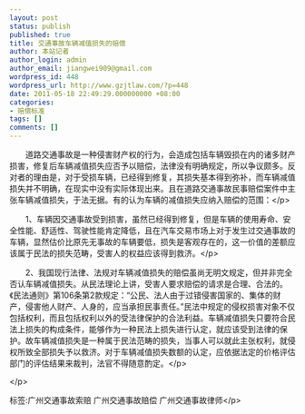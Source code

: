 ```yaml
---
layout: post
status: publish
published: true
title: 交通事故车辆减值损失的赔偿
author: 本站记者
author_login: admin
author_email: jiangwei909@gmail.com
wordpress_id: 448
wordpress_url: http://www.gzjtlaw.com/?p=448
date: 2011-05-18 22:49:29.000000000 +08:00
categories:
- 赔偿标准
tags: []
comments: []
---
```

<p>　　道路交通事故是一种侵害财产权的行为，会造成包括车辆毁损在内的诸多财产损害，修复后车辆减值损失应否予以赔偿，法律没有明确规定，所以争议颇多。反对者的理由是，对于受损车辆，已经得到修复，其损失基本得到弥补，而车辆减值损失并不明确，在现实中没有实际体现出来。且在道路交通事故民事赔偿案件中主张车辆减值损失，于法无据。有的认为车辆的减值损失应纳入赔偿的范围：<&#47;p><p>　　1、车辆因交通事故受到损害，虽然已经得到修复，但是车辆的使用寿命、安全性能、舒适性、驾驶性能肯定降低，且在汽车交易市场上对于发生过交通事故的车辆，显然估价比原先无事故的车辆要低，损失是客观存在的，这一价值的差额应该属于民法的损失范畴，受害人的权益应该得到救济。<&#47;p><p>　　2、我国现行法律、法规对车辆减值损失的赔偿虽尚无明文规定，但并非完全否认车辆减值损失。从民法理论上讲，受害人要求赔偿的请求是合理、合法的。《民法通则》第106条第2款规定：&ldquo;公民、法人由于过错侵害国家的、集体的财产，侵害他人财产、人身的，应当承担民事责任。&rdquo;民法中规定的侵权损害对象不仅包括权利，而且包括权利以外的受法律保护的合法利益。车辆减值损失只要符合民法上损失的构成条件，能够作为一种民法上损失进行认定，就应该受到法律的保护。故车辆减值损失是一种属于民法范畴的损失，当事人可以就此主张权利，就侵权所致全部损失予以救济。对于车辆减值损失数额的认定，应依据法定的价格评估部门的评估结果来裁判，法官不得随意酌定。<&#47;p><p><&#47;p><br&#47;><p>标签:广州交通事故索赔 广州交通事故赔偿 广州交通事故律师<&#47;p>

